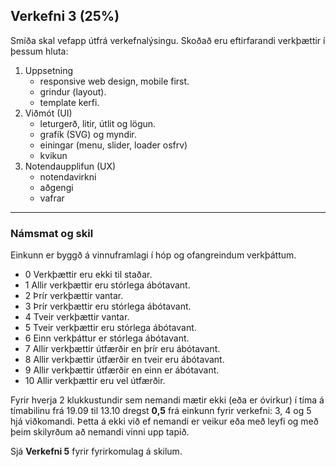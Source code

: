 ## Verkefni 3 (25%)

Smíða skal vefapp útfrá verkefnalýsingu. Skoðað eru eftirfarandi verkþættir í þessum hluta:

1. Uppsetning 
    - responsive web design, mobile first.
    - grindur (layout).
    - template kerfi.
1. Viðmót (UI) 
    - leturgerð, litir, útlit og lögun.
    - grafík (SVG) og myndir.
    - einingar (menu, slider, loader osfrv) 
    - kvikun
1. Notendaupplifun (UX) 
    - notendavirkni 
    - aðgengi 
    - vafrar

---

### Námsmat og skil
Einkunn er byggð á vinnuframlagi í hóp og ofangreindum verkþáttum.

- 0	 Verkþættir eru ekki til staðar.
- 1  Allir verkþættir eru stórlega ábótavant.
- 2  Þrír verkþættir vantar.
- 3  Þrír verkþættir eru stórlega ábótavant.
- 4  Tveir verkþættir vantar.
- 5	 Tveir verkþættir eru stórlega ábótavant.
- 6	 Einn verkþáttur er stórlega ábótavant.
- 7  Allir verkþættir útfærðir en þrír eru ábótavant.
- 8	 Allir verkþættir útfærðir en tveir eru ábótavant.
- 9	 Allir verkþættir útfærðir en einn er ábótavant.
- 10 Allir verkþættir eru vel útfærðir. 


Fyrir hverja 2 klukkustundir sem nemandi mætir ekki (eða er óvirkur) í tíma á tímabilinu frá 19.09 til 13.10 dregst **0,5** frá einkunn fyrir verkefni: 3, 4 og 5 hjá viðkomandi. Þetta á ekki við ef nemandi er veikur eða með leyfi og með þeim skilyrðum að nemandi vinni upp tapið.

Sjá **Verkefni 5** fyrir fyrirkomulag á skilum.

